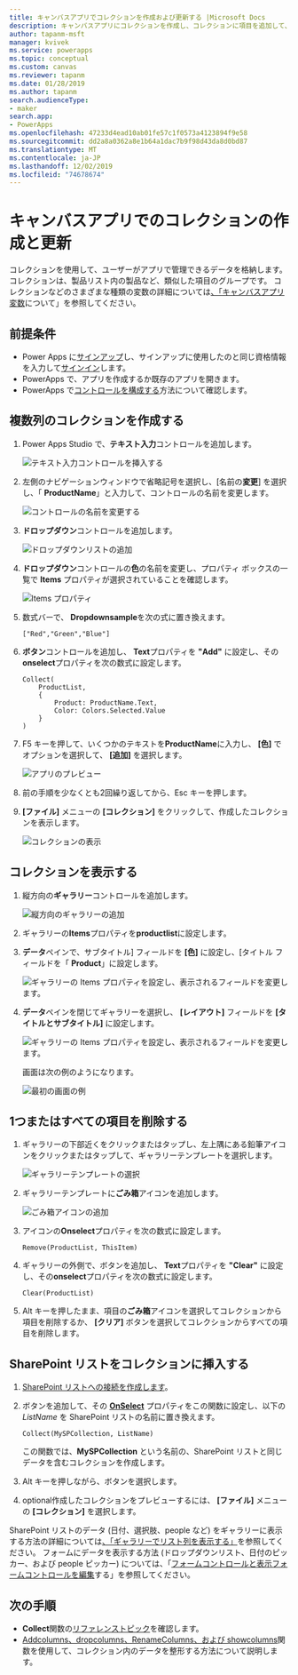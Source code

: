 ```yaml
---
title: キャンバスアプリでコレクションを作成および更新する |Microsoft Docs
description: キャンバスアプリにコレクションを作成し、コレクションに項目を追加して、そこから1つまたはすべての項目を削除する
author: tapanm-msft
manager: kvivek
ms.service: powerapps
ms.topic: conceptual
ms.custom: canvas
ms.reviewer: tapanm
ms.date: 01/28/2019
ms.author: tapanm
search.audienceType:
- maker
search.app:
- PowerApps
ms.openlocfilehash: 47233d4ead10ab01fe57c1f0573a4123894f9e58
ms.sourcegitcommit: dd2a8a0362a8e1b64a1dac7b9f98d43da8d0bd87
ms.translationtype: MT
ms.contentlocale: ja-JP
ms.lasthandoff: 12/02/2019
ms.locfileid: "74678674"
---
```

# <a name="create-and-update-a-collection-in-a-canvas-app"></a>キャンバスアプリでのコレクションの作成と更新

コレクションを使用して、ユーザーがアプリで管理できるデータを格納します。 コレクションは、製品リスト内の製品など、類似した項目のグループです。 コレクションなどのさまざまな種類の変数の詳細については[、「キャンバスアプリ変数](working-with-variables.md)について」を参照してください。

## <a name="prerequisites"></a>前提条件

- Power Apps に[サインアップ](../signup-for-powerapps.md)し、サインアップに使用したのと同じ資格情報を入力して[サインイン](https://make.powerapps.com?utm_source=padocs&utm_medium=linkinadoc&utm_campaign=referralsfromdoc)します。
- PowerApps で、アプリを作成するか既存のアプリを開きます。
- PowerApps で[コントロールを構成する](add-configure-controls.md)方法について確認します。

## <a name="create-a-multicolumn-collection"></a>複数列のコレクションを作成する

1. Power Apps Studio で、**テキスト入力**コントロールを追加します。

    ![テキスト入力コントロールを挿入する](./media/create-update-collection/add-textbox.png)

1. 左側のナビゲーションウィンドウで省略記号を選択し、[名前の**変更**] を選択し、「 **ProductName**」と入力して、コントロールの名前を変更します。

    ![コントロールの名前を変更する](./media/create-update-collection/rename-textbox.png)

1. **ドロップダウン**コントロールを追加します。

    ![ドロップダウンリストの追加](./media/create-update-collection/add-dropdown.png)

1. **ドロップダウン**コントロールの**色**の名前を変更し、プロパティ ボックスの一覧で  **Items** プロパティが選択されていることを確認します。

    ![Items プロパティ](./media/create-update-collection/items-property.png)

1. 数式バーで、 **Dropdownsample**を次の式に置き換えます。

    `["Red","Green","Blue"]`

1. **ボタン**コントロールを追加し、 **Text**プロパティを **"Add"** に設定し、その**onselect**プロパティを次の数式に設定します。

    ```powerapps-dot
    Collect(
        ProductList,
        {
            Product: ProductName.Text,
            Color: Colors.Selected.Value
        }
    )
    ```

1. F5 キーを押して、いくつかのテキストを**ProductName**に入力し、 **[色]** でオプションを選択して、 **[追加]** を選択します。

    ![アプリのプレビュー](./media/create-update-collection/preview-add.png)

1. 前の手順を少なくとも2回繰り返してから、Esc キーを押します。

1. **[ファイル]** メニューの **[コレクション]** をクリックして、作成したコレクションを表示します。

    ![コレクションの表示](./media/create-update-collection/show-collection.png)

## <a name="show-a-collection"></a>コレクションを表示する

1. 縦方向の**ギャラリー**コントロールを追加します。

    ![縦方向のギャラリーの追加](./media/create-update-collection/add-gallery.png)

1. ギャラリーの**Items**プロパティを**productlist**に設定します。

1. **データ**ペインで、サブタイトル] フィールドを **[色]** に設定し、[タイトル フィールドを「 **Product**」に設定します。

    ![ギャラリーの Items プロパティを設定し、表示されるフィールドを変更します。](./media/create-update-collection/configure-gallery.png)

1. **データ**ペインを閉じてギャラリーを選択し、 **[レイアウト]** フィールドを **[タイトルとサブタイトル]** に設定します。

    ![ギャラリーの Items プロパティを設定し、表示されるフィールドを変更します。](./media/create-update-collection/change-layout.png)

    画面は次の例のようになります。

    ![最初の画面の例](./media/create-update-collection/screen-example1.png)

## <a name="remove-one-or-all-items"></a>1つまたはすべての項目を削除する

1. ギャラリーの下部近くをクリックまたはタップし、左上隅にある鉛筆アイコンをクリックまたはタップして、ギャラリーテンプレートを選択します。

    ![ギャラリーテンプレートの選択](./media/create-update-collection/select-template.png)

1. ギャラリーテンプレートに**ごみ箱**アイコンを追加します。

    ![ごみ箱アイコンの追加](./media/create-update-collection/trash-icon.png)

1. アイコンの**Onselect**プロパティを次の数式に設定します。

    `Remove(ProductList, ThisItem)`

1. ギャラリーの外側で、ボタンを追加し、 **Text**プロパティを **"Clear"** に設定し、その**onselect**プロパティを次の数式に設定します。

    `Clear(ProductList)`

1. Alt キーを押したまま、項目の**ごみ箱**アイコンを選択してコレクションから項目を削除するか、 **[クリア]** ボタンを選択してコレクションからすべての項目を削除します。

## <a name="put-a-sharepoint-list-into-a-collection"></a>SharePoint リストをコレクションに挿入する

1. [SharePoint リストへの接続を作成します](connections/connection-sharepoint-online.md#create-a-connection)。

1. ボタンを追加して、その **[OnSelect](controls/properties-core.md)** プロパティをこの関数に設定し、以下の *ListName* を SharePoint リストの名前に置き換えます。<br>

    `Collect(MySPCollection, ListName)`

    この関数では、**MySPCollection** という名前の、SharePoint リストと同じデータを含むコレクションを作成します。

1. Alt キーを押しながら、ボタンを選択します。

1. optional作成したコレクションをプレビューするには、 **[ファイル]** メニューの **[コレクション]** を選択します。

SharePoint リストのデータ (日付、選択肢、people など) をギャラリーに表示する方法の詳細については[、「ギャラリーでリスト列を表示する」](connections/connection-sharepoint-online.md#show-list-columns-in-a-gallery)を参照してください。 フォームにデータを表示する方法 (ドロップダウンリスト、日付のピッカー、および people ピッカー) については、「[フォームコントロールと表示フォームコントロールを編集](controls/control-form-detail.md)する」を参照してください。

## <a name="next-steps"></a>次の手順

- **Collect**関数の[リファレンストピック](functions/function-clear-collect-clearcollect.md)を確認します。
- [Addcolumns、dropcolumns、RenameColumns、および showcolumns](functions/function-table-shaping.md)関数を使用して、コレクション内のデータを整形する方法について説明します。
